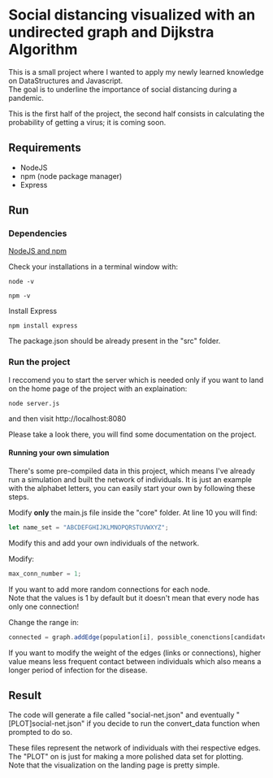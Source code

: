 # Social distancing visualized with an undirected graph and Dijkstra Algorithm

This is a small project where I wanted to apply my newly learned knowledge on DataStructures and Javascript.  
The goal is to underline the importance of social distancing during a pandemic. 

This is the first half of the project, the second half consists in calculating the probability of getting a virus; it is coming soon.

## Requirements

* NodeJS
* npm (node package manager)
* Express

## Run

### Dependencies
[NodeJS and npm](https://nodejs.org/en/download/)

Check your installations in a terminal window with:

```
node -v
```

```
npm -v
```

Install Express

```
npm install express
```

The package.json should be already present in the "src" folder.

### Run the project

I reccomend you to start the server which is needed only if you want to land on the home page of the project with an explaination:

```
node server.js
```

and then visit http://localhost:8080

Please take a look there, you will find some documentation on the project.

#### Running your own simulation

There's some pre-compiled data in this project, which means I've already run a simulation and built the network of individuals. It is just an example with the alphabet letters, you can easily start your own by following these steps.

Modify <b>only</b> the main.js file inside the "core" folder. At line 10 you will find:

```javascript
let name_set = "ABCDEFGHIJKLMNOPQRSTUVWXYZ";
```

Modify this and add your own individuals of the network.

Modify:

```javascript
max_conn_number = 1;
```

If you want to add more random connections for each node.  
Note that the values is 1 by default but it doesn't mean that every node has only one connection!

Change the range in:

```javascript
connected = graph.addEdge(population[i], possible_conenctions[candidate_indx], Math.floor(Math.random() * 5) + 1);
```

If you want to modify the weight of the edges (links or connections), higher value means less frequent contact between individuals which also means a longer period of infection for the disease.


## Result

The code will generate a file called "social-net.json" and eventually "[PLOT]social-net.json" if you decide to run the convert_data function when prompted to do so.

These files represent the network of individuals with thei respective edges. The "PLOT" on is just for making a more polished data set for plotting.  
Note that the visualization on the landing page is pretty simple.